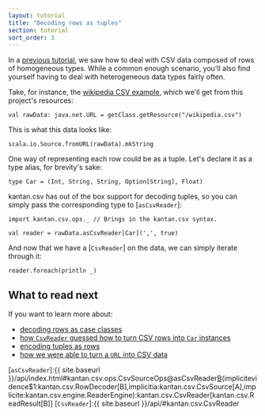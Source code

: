```yaml
---
layout: tutorial
title: "Decoding rows as tuples"
section: tutorial
sort_order: 3
---
```


In a [previous tutorial](rows_as_collections.html), we saw how to deal with CSV data composed of rows of homogeneous
types. While a common enough scenario, you'll also find yourself having to deal with heterogeneous data types fairly
often.

Take, for instance, the [wikipedia CSV example](https://en.wikipedia.org/wiki/Comma-separated_values#Example), which
we'll get from this project's resources:

```tut:silent
val rawData: java.net.URL = getClass.getResource("/wikipedia.csv")
```

This is what this data looks like:

```tut
scala.io.Source.fromURL(rawData).mkString
```

One way of representing each row could be as a tuple. Let's declare it as a type alias, for brevity's sake:

```tut:silent
type Car = (Int, String, String, Option[String], Float)
```

kantan.csv has out of the box support for decoding tuples, so you can simply pass the corresponding type to
[`asCsvReader`]:

```tut:silent
import kantan.csv.ops._ // Brings in the kantan.csv syntax.

val reader = rawData.asCsvReader[Car](',', true)
```

And now that we have a [`CsvReader`] on the data, we can simply iterate through it:

```tut
reader.foreach(println _)
```

## What to read next
If you want to learn more about:

* [decoding rows as case classes](rows_as_case_classes.html)
* [how `CsvReader` guessed how to turn CSV rows into `Car` instances](rows_as_arbitrary_types.html)
* [encoding tuples as rows](collections_as_rows.html)
* [how we were able to turn a `URL` into CSV data](csv_sources.html)


[`asCsvReader`]:{{ site.baseurl }}/api/index.html#kantan.csv.ops.CsvSourceOps@asCsvReader[B](sep:Char,header:Boolean)(implicitevidence$1:kantan.csv.RowDecoder[B],implicitia:kantan.csv.CsvSource[A],implicite:kantan.csv.engine.ReaderEngine):kantan.csv.CsvReader[kantan.csv.ReadResult[B]]
[`CsvReader`]:{{ site.baseurl }}/api/#kantan.csv.CsvReader
